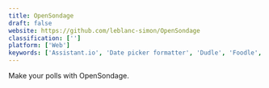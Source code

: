 ```yaml
---
title: OpenSondage
draft: false 
website: https://github.com/leblanc-simon/OpenSondage
classification: ['']
platform: ['Web']
keywords: ['Assistant.io', 'Date picker formatter', 'Dudle', 'Foodle', 'Framadate', 'FreeBu', 'FullCalendar', 'JayPad', 'Mark the meeting', 'Noodle', 'Nuages', 'Omnipointment', 'Pleft', 'Q-IT Team Scheduler', 'RDVz', 'STUdS', 'Skeddle', 'Smart Scheduling', 'Vyte', 'WeTime', 'WhenIsGood', 'Xoyondo', 'moreganize']
---
```

Make your polls with OpenSondage.